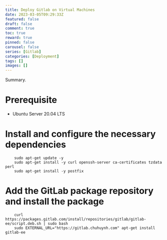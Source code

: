 ```yaml
---
title: Deploy Gitlab on Virtual Machines
date: 2023-03-05T09:29:33Z
featured: false
draft: false
comment: true
toc: true
reward: true
pinned: false
carousel: false
series: [Gitlab]
categories: [Deployment]
tags: []
images: []
---
```


Summary.

<!--more-->

# Prerequisite
- Ubuntu Server 20.04 LTS

# Install and configure the necessary dependencies
```
    sudo apt-get update -y
    sudo apt-get install -y curl openssh-server ca-certificates tzdata perl
    sudo apt-get install -y postfix
```
# Add the GitLab package repository and install the package
```
    curl https://packages.gitlab.com/install/repositories/gitlab/gitlab-ee/script.deb.sh | sudo bash
    sudo EXTERNAL_URL="https://gitlab.chuhuynh.com" apt-get install gitlab-ee
```
